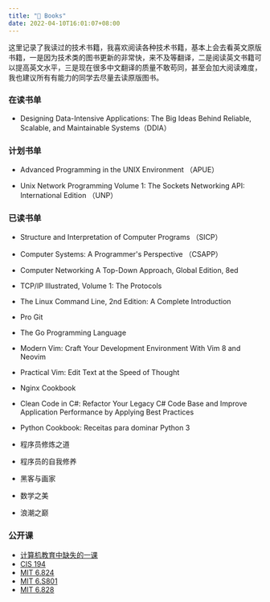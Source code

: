 ```yaml
---
title: "📖 Books"
date: 2022-04-10T16:01:07+08:00
---
```


这里记录了我读过的技术书籍，我喜欢阅读各种技术书籍，基本上会去看英文原版书籍，一是因为技术类的图书更新的非常快，来不及等翻译，二是阅读英文书籍可以提高英文水平，三是现在很多中文翻译的质量不敢苟同，甚至会加大阅读难度，我也建议所有有能力的同学去尽量去读原版图书。

### 在读书单 

+ Designing Data-Intensive Applications: The Big Ideas Behind Reliable, Scalable, and Maintainable Systems（DDIA）

### 计划书单 

+ Advanced Programming in the UNIX Environment （APUE）

+ Unix Network Programming Volume 1: The Sockets Networking API: International Edition （UNP）

### 已读书单

* Structure and Interpretation of Computer Programs （SICP）

+ Computer Systems: A Programmer's Perspective （CSAPP）

+ Computer Networking A Top-Down Approach, Global Edition, 8ed

+ TCP/IP Illustrated, Volume 1: The Protocols

+ The Linux Command Line, 2nd Edition: A Complete Introduction

+ Pro Git

+ The Go Programming Language

+ Modern Vim: Craft Your Development Environment With Vim 8 and Neovim

+ Practical Vim: Edit Text at the Speed of Thought

+ Nginx Cookbook

+ Clean Code in C#: Refactor Your Legacy C# Code Base and Improve Application Performance 
by Applying Best Practices

+ Python Cookbook: Receitas para dominar Python 3

+ 程序员修炼之道

+ 程序员的自我修养

+ 黑客与画家

+ 数学之美

+ 浪潮之巅

### 公开课
+ [计算机教育中缺失的一课](https://missing-semester-cn.github.io/)
+ [CIS 194](https://www.seas.upenn.edu/~cis194/spring13/)
+ [MIT 6.824](http://nil.csail.mit.edu/6.824/2020/)
+ [MIT 6.S801](https://pdos.csail.mit.edu/6.S081/2021/)
+ [MIT 6.828](https://pdos.csail.mit.edu/6.828/2018/schedule.html)
